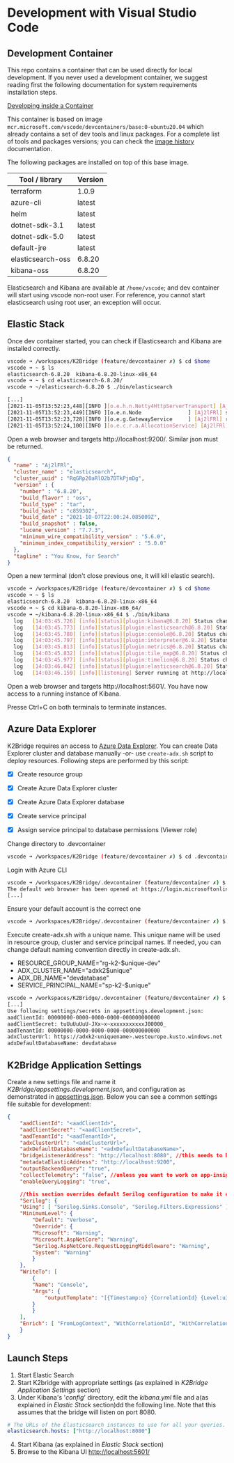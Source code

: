 # Development with Visual Studio Code

## Development Container

This repo contains a container that can be used directly for local development. If you never used a development container, we suggest reading first the following documentation for system requirements installation steps.

[Developing inside a Container](https://code.visualstudio.com/docs/remote/containers)

This container is based on image `mcr.microsoft.com/vscode/devcontainers/base:0-ubuntu20.04` which already contains a set of dev tools and linux packages. 
For a complete list of tools and packages versions; you can check the [image history](https://github.com/microsoft/vscode-dev-containers/tree/main/containers/ubuntu/history) documentation.

The following packages are installed on top of this base image.

| Tool / library | Version |
|----------------|---------|
| terraform | 1.0.9 |
| azure-cli | latest |
| helm | latest |
| dotnet-sdk-3.1 | latest |
| dotnet-sdk-5.0 | latest |
| default-jre | latest |
| elasticsearch-oss| 6.8.20 |
| kibana-oss | 6.8.20 |

Elasticsearch and Kibana are available at `/home/vscode`; and dev container will start using vscode non-root user. For reference, you cannot start elasticsearch using root user, an exception will occur.

## Elastic Stack

Once dev container started, you can check if Elasticsearch and Kibana are installed correctly. 

```bash
vscode ➜ /workspaces/K2Bridge (feature/devcontainer ✗) $ cd $home
vscode ➜ ~ $ ls
elasticsearch-6.8.20  kibana-6.8.20-linux-x86_64
vscode ➜ ~ $ cd elasticsearch-6.8.20/
vscode ➜ ~/elasticsearch-6.8.20 $ ./bin/elasticsearch

[...]
[2021-11-05T13:52:23,448][INFO ][o.e.h.n.Netty4HttpServerTransport] [Aj2lFRl] publish_address {127.0.0.1:9200}, bound_addresses {127.0.0.1:9200}
[2021-11-05T13:52:23,449][INFO ][o.e.n.Node               ] [Aj2lFRl] started
[2021-11-05T13:52:23,728][INFO ][o.e.g.GatewayService     ] [Aj2lFRl] recovered [1] indices into cluster_state
[2021-11-05T13:52:24,100][INFO ][o.e.c.r.a.AllocationService] [Aj2lFRl] Cluster health status changed from [RED] to [GREEN] (reason: [shards started [[.kibana_1][0]] ...]).
```

Open a web browser and targets http://localhost:9200/. Similar json must be returned.

```json
{
  "name" : "Aj2lFRl",
  "cluster_name" : "elasticsearch",
  "cluster_uuid" : "RqGRp20aRlO2b7DTkPjmDg",
  "version" : {
    "number" : "6.8.20",
    "build_flavor" : "oss",
    "build_type" : "tar",
    "build_hash" : "c859302",
    "build_date" : "2021-10-07T22:00:24.085009Z",
    "build_snapshot" : false,
    "lucene_version" : "7.7.3",
    "minimum_wire_compatibility_version" : "5.6.0",
    "minimum_index_compatibility_version" : "5.0.0"
  },
  "tagline" : "You Know, for Search"
}
```

Open a new terminal (don't close previous one, it will kill elastic search). 

```bash
vscode ➜ /workspaces/K2Bridge (feature/devcontainer ✗) $ cd $home
vscode ➜ ~ $ ls
elasticsearch-6.8.20  kibana-6.8.20-linux-x86_64
vscode ➜ ~ $ cd kibana-6.8.20-linux-x86_64/
vscode ➜ ~/kibana-6.8.20-linux-x86_64 $ ./bin/kibana
  log   [14:03:45.726] [info][status][plugin:kibana@6.8.20] Status changed from uninitialized to green - Ready
  log   [14:03:45.773] [info][status][plugin:elasticsearch@6.8.20] Status changed from uninitialized to yellow - Waiting for Elasticsearch
  log   [14:03:45.780] [info][status][plugin:console@6.8.20] Status changed from uninitialized to green - Ready
  log   [14:03:45.797] [info][status][plugin:interpreter@6.8.20] Status changed from uninitialized to green - Ready
  log   [14:03:45.813] [info][status][plugin:metrics@6.8.20] Status changed from uninitialized to green - Ready
  log   [14:03:45.832] [info][status][plugin:tile_map@6.8.20] Status changed from uninitialized to green - Ready
  log   [14:03:45.977] [info][status][plugin:timelion@6.8.20] Status changed from uninitialized to green - Ready
  log   [14:03:46.042] [info][status][plugin:elasticsearch@6.8.20] Status changed from yellow to green - Ready
  log   [14:03:46.159] [info][listening] Server running at http://localhost:5601
```

Open a web browser and targets http://localhost:5601/. You have now access to a running instance of Kibana.

Presse Ctrl+C on both terminals to terminate instances.

## Azure Data Explorer

K2Bridge requires an access to [Azure Data Explorer](https://azure.microsoft.com/en-us/services/data-explorer/). You can create Data Explorer cluster and database manually -or- use `create-adx.sh` script to deploy resources.
Following steps are performed by this script: 

- [x] Create resource group
- [x] Create Azure Data Explorer cluster
- [x] Create Azure Data Explorer database
- [x] Create service principal
- [x] Assign service principal to database permissions (Viewer role)


Change directory to .devcontainer
```bash
vscode ➜ /workspaces/K2Bridge (feature/devcontainer ✗) $ cd .devcontainer/
```
Login with Azure CLI
```bash
vscode ➜ /workspaces/K2Bridge/.devcontainer (feature/devcontainer ✗) $ az login
The default web browser has been opened at https://login.microsoftonline.com/organizations/oauth2/v2.0/authorize. Please continue the login in the web browser. If no web browser is available or if the web browser fails to open, use device code flow with `az login --use-device-code`.
[...]
```
Ensure your default account is the correct one
```bash
vscode ➜ /workspaces/K2Bridge/.devcontainer (feature/devcontainer ✗) $ az account show
```
Execute create-adx.sh with a unique name.
This unique name will be used in resource group, cluster and service principal names. If needed, you can change default naming convention directly in create-adx.sh.

- RESOURCE_GROUP_NAME="rg-k2-$unique-dev"
- ADX_CLUSTER_NAME="adxk2$unique"
- ADX_DB_NAME="devdatabase"
- SERVICE_PRINCIPAL_NAME="sp-k2-$unique"

```bash
vscode ➜ /workspaces/K2Bridge/.devcontainer (feature/devcontainer ✗) $ ./create-adx.sh -u <uniquename>
[...]
Use following settings/secrets in appsettings.development.json:
aadClientId: 00000000-0000-0000-0000-000000000000
aadClientSecret: tuUuUuUuU-JXx~x~xxxxxxxxxxxJ00000_
aadTenantId: 00000000-0000-0000-0000-000000000000
adxClusterUrl: https://adxk2<uniquename>.westeurope.kusto.windows.net
adxDefaultDatabaseName: devdatabase
```

## K2Bridge Application Settings

Create a new settings file and name it *K2Bridge/appsettings.development.json*, and configuration as demonstrated in [appsettings.json](../K2Bridge/appsettings.json). Below you can see a common settings file suitable for development:

```json
{
    "aadClientId": "<aadClientId>",
    "aadClientSecret": "<aadClientSecret>",
    "aadTenantId": "<aadTenantId>",
    "adxClusterUrl": "<adxClusterUrl>",
    "adxDefaultDatabaseName": "<adxDefaultDatabaseName>",
    "bridgeListenerAddress": "http://localhost:8080", //this needs to be identical to what kibana will connect to
    "metadataElasticAddress": "http://localhost:9200",
    "outputBackendQuery": "true",
    "collectTelemetry": "false", //unless you want to work on app-insights
    "enableQueryLogging": "true",

    //this section overrides default Serilog configuration to make it easier to develop and see logs.
    "Serilog": {
    "Using": [ "Serilog.Sinks.Console", "Serilog.Filters.Expressions" ],
    "MinimumLevel": {
        "Default": "Verbose",
        "Override": {
        "Microsoft": "Warning",
        "Microsoft.AspNetCore": "Warning",
        "Serilog.AspNetCore.RequestLoggingMiddleware": "Warning",
        "System": "Warning"
        }
    },
    "WriteTo": [
        {
        "Name": "Console",
        "Args": {
            "outputTemplate": "[{Timestamp:o} {CorrelationId} {Level:u3} {SourceContext}] {Message:lj}{NewLine}{Exception}"
        }
        }
    ],
    "Enrich": [ "FromLogContext", "WithCorrelationId", "WithCorrelationIdHeader" ]
    }
}
```

## Launch Steps

1. Start Elastic Search 
2. Start K2bridge with appropriate settings (as explained in *K2Bridge Application Settings* section)
3. Under Kibana's '*config*' directory, edit the *kibana.yml* file and a(as explained in *Elastic Stack* section)dd the following line. Note that this assumes that the bridge will listen on port 8080.

```yaml
# The URLs of the Elasticsearch instances to use for all your queries.
elasticsearch.hosts: ["http://localhost:8080"]
```
4. Start Kibana (as explained in *Elastic Stack* section)
5. Browse to the Kibana UI [http://localhost:5601/](http://localhost:5601/)


